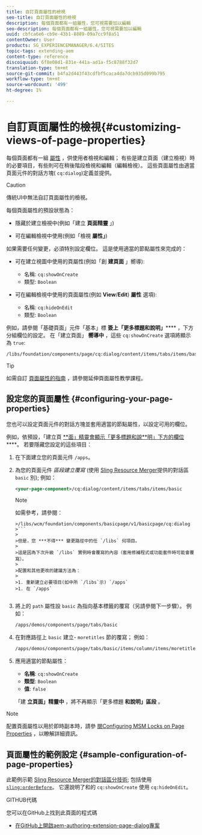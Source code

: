 ```yaml
---
title: 自訂頁面屬性的檢視
seo-title: 自訂頁面屬性的檢視
description: 每個頁面都有一組屬性，您可視需要加以編輯
seo-description: 每個頁面都有一組屬性，您可視需要加以編輯
uuid: cbfca6e6-cb9e-43b1-8889-09a7cc9f8a51
contentOwner: User
products: SG_EXPERIENCEMANAGER/6.4/SITES
topic-tags: extending-aem
content-type: reference
discoiquuid: 6f8e08d1-831e-441a-ad1a-f5c8788f32d7
translation-type: tm+mt
source-git-commit: b4fa2d443f43cdfbf5caca4da7dcb935d099b795
workflow-type: tm+mt
source-wordcount: '499'
ht-degree: 1%

---
```



# 自訂頁面屬性的檢視{#customizing-views-of-page-properties}

每個頁面都有一組 [屬性](/help/sites-authoring/editing-page-properties.md) ，供使用者檢視和編輯； 有些是建立頁面（建立檢視）時的必要項目，有些則可在稍後階段檢視和編輯（編輯檢視）。 這些頁面屬性由適當頁面元件的對話方塊( `cq:dialog`)定義並提供。

>[!CAUTION]
>
>傳統UI中無法自訂頁面屬性的檢視。

每個頁面屬性的預設狀態為：

* 隱藏於建立檢視中(例如「建立 **頁面精靈** 」)

* 可在編輯檢視中使用(例如「檢視 **屬性」**)

如果需要任何變更，必須特別設定欄位。 這是使用適當的節點屬性來完成的：

* 可在建立視圖中使用的頁屬性(例如「創 **建頁面** 」嚮導):

   * 名稱: `cq:showOnCreate`
   * 類型: `Boolean`

* 可在編輯檢視中使用的頁面屬性(例如 **View**/**Edit**) **屬性** 選項):

   * 名稱: `cq:hideOnEdit`
   * 類型: `Boolean`

例如，請參閱「基礎頁面」元件「基本」標 **簽上「更多標題和說明」****** ，下方分組欄位的設定。 在「建立頁面」 **嚮導中** ，這些 `cq:showOnCreate` 選項將顯示為 `true`:

```xml
/libs/foundation/components/page/cq:dialog/content/items/tabs/items/basic/items/column/items/moretitles
```

>[!TIP]
>
>如需自訂 [頁面屬性的指南](https://docs.adobe.com/content/help/en/experience-manager-learn/sites/developing/page-properties-technical-video-develop.html) ，請參閱延伸頁面屬性教學課程。

## 設定您的頁面屬性 {#configuring-your-page-properties}

您也可以設定頁面元件的對話方塊並套用適當的節點屬性，以設定可用的欄位。

例如，依預設，「建立頁 [**面」精靈會顯示「更多標題和說&#x200B;**明」下方的欄位](/help/sites-authoring/managing-pages.md#creating-a-new-page)****。 若要隱藏您設定的這些項目：

1. 在下面建立您的頁面元件 `/apps`。
1. 為您的頁面元件 *區段建立覆寫* (使用 [Sling Resource Merger](/help/sites-developing/sling-resource-merger.md)提供的對話區 `basic` 別); 例如：

   ```xml
   <your-page-component>/cq:dialog/content/items/tabs/items/basic
   ```

   >[!NOTE]
   >
   >如需參考，請參閱：
   >
   >
   ```
   >/libs/wcm/foundation/components/basicpage/v1/basicpage/cq:dialog
   >```
   >
   >但是，您 ***不得*** 變更路徑中的任 `/libs` 何項目。
   >
   >這是因為下次升級 `/libs` 實例時會覆寫的內容（套用修補程式或功能套件時可能會覆寫）。
   >
   >配置和其他更改的建議方法為：
   >
   >1. 重新建立必要項目(如中所 `/libs`示) `/apps`
   >1. 在 `/apps`


1. 將上的 `path` 屬性設 `basic` 為指向基本標籤的覆寫（另請參閱下一步驟）。 例如：

   ```xml
   /apps/demos/components/page/tabs/basic
   ```

1. 在對應路徑上 `basic` 建立- `moretitles` 節的覆寫； 例如：

   ```xml
   /apps/demos/components/page/tabs/basic/items/column/items/moretitles
   ```

1. 應用適當的節點屬性：

   * **名稱**: `cq:showOnCreate`
   * **類型**: `Boolean`
   * **值**: `false`

   「建 **立頁面」精靈中** ，將不再顯示「更多標題 **和說明」區段** 。

>[!NOTE]
>
>配置頁面屬性以用於即時副本時，請參 [閱Configuring MSM Locks on Page Properties](/help/sites-developing/extending-msm.md#configuring-msm-locks-on-page-properties-touch-enabled-ui) ，以瞭解詳細資訊。

## 頁面屬性的範例設定 {#sample-configuration-of-page-properties}

此範例示範 [Sling Resource Merger的對話區分技術](/help/sites-developing/sling-resource-merger.md); 包括使用 [`sling:orderBefore`](/help/sites-developing/sling-resource-merger.md#properties)。 它還說明了和的 `cq:showOnCreate` 使用 `cq:hideOnEdit`。

GITHUB代碼

您可以在GitHub上找到此頁面的程式碼

* [在GitHub上開啟aem-authoring-extension-page-dialog專案](https://github.com/Adobe-Marketing-Cloud/aem-authoring-extension-page-dialog)
